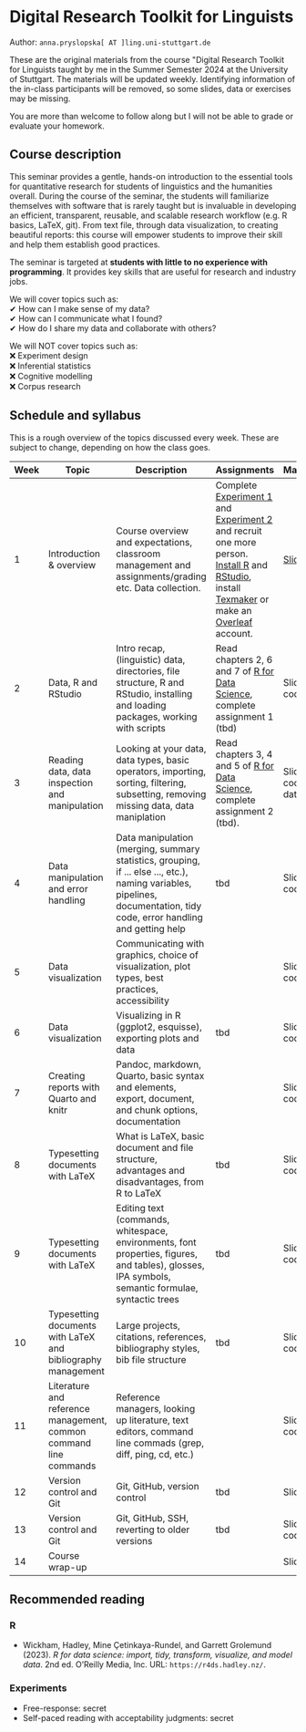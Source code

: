 # Digital Research Toolkit for Linguists

Author: `anna.pryslopska[ AT ]ling.uni-stuttgart.de`

These are the original materials from the course "Digital Research Toolkit for Linguists taught by me in the Summer Semester 2024 at the University of Stuttgart.
The materials will be updated weekly. Identifying information of the in-class participants will be removed, so some slides, data or exercises may be missing.

You are more than welcome to follow along but I will not be able to grade or evaluate your homework.

## Course description

This seminar provides a gentle, hands-on introduction to the essential tools for quantitative research for students of linguistics and the humanities overall. During the course of the seminar, the students will familiarize themselves with software that is rarely taught but is invaluable in developing an efficient, transparent, reusable, and scalable research workflow (e.g. R basics, LaTeX, git). From text file, through data visualization, to creating beautiful reports: this course will empower students to improve their skill and help them establish good practices.

The seminar is targeted at **students with little to no experience with programming**. It provides key skills that are useful for research and industry jobs.

We will cover topics such as:  
✔ How can I make sense of my data?  
✔ How can I communicate what I found?  
✔ How do I share my data and collaborate with others?  

We will NOT cover topics such as:  
❌ Experiment design  
❌ Inferential statistics  
❌ Cognitive modelling  
❌ Corpus research  

## Schedule and syllabus

This is a rough overview of the topics discussed every week. These are subject to change, depending on how the class goes.

| Week | Topic | Description | Assignments | Materials |
| ---- | ----- | ----------- | ----------- | --------- |
| 1    | Introduction & overview | Course overview and expectations, classroom management and assignments/grading etc. Data collection. | Complete [Experiment 1](https://farm.pcibex.net/p/glQRwV/) and [Experiment 2](https://farm.pcibex.net/p/ceZUkj/) and recruit one more person. [Install R](https://www.r-project.org/) and [RStudio](https://posit.co/download/rstudio-desktop/), install [Texmaker](https://www.xm1math.net/texmaker/) or make an [Overleaf](https://www.overleaf.com/) account. | [Slides](https://github.com/a-nap/DRTfL2024/blob/1e3ac235f6957eaaebf8a19f1889d0b6a6f79fb7/Week%201/week1handout.pdf) |
| 2    | Data, R and RStudio | Intro recap, (linguistic) data, directories, file structure, R and RStudio, installing and loading packages, working with scripts | Read chapters 2, 6 and 7 of [R for Data Science](https://r4ds.hadley.nz/), complete assignment 1 (tbd) | Slides, code |
| 3    | Reading data, data inspection and manipulation | Looking at your data, data types, basic operators, importing, sorting, filtering, subsetting, removing missing data, data maniplation | Read chapters 3, 4 and 5 of [R for Data Science](https://r4ds.hadley.nz/), complete assignment 2 (tbd). | Slides, code, data |
| 4    | Data manipulation and error handling | Data manipulation (merging, summary statistics, grouping, if ... else ..., etc.), naming variables, pipelines, documentation, tidy code, error handling and getting help | tbd | Slides, code |
| 5    | Data visualization | Communicating with graphics, choice of visualization, plot types, best practices, accessibility | | Slides, code |
| 6    | Data visualization | Visualizing in R (ggplot2, esquisse), exporting plots and data | tbd | Slides, code |
| 7    | Creating reports with Quarto and knitr | Pandoc, markdown, Quarto, basic syntax and elements, export, document, and chunk options, documentation | | Slides, code |
| 8    | Typesetting documents with LaTeX | What is LaTeX, basic document and file structure, advantages and disadvantages, from R to LaTeX | tbd | Slides, code |
| 9    | Typesetting documents with LaTeX | Editing text (commands, whitespace, environments, font properties, figures, and tables), glosses, IPA symbols, semantic formulae, syntactic trees | tbd | Slides, code |
| 10   | Typesetting documents with LaTeX and bibliography management | Large projects, citations, references, bibliography styles, bib file structure | tbd | Slides, code |
| 11   | Literature and reference management, common command line commands | Reference managers, looking up literature, text editors, command line commads (grep, diff, ping, cd, etc.) | | Slides, code |
| 12   | Version control and Git | Git, GitHub, version control | tbd | Slides |
| 13   | Version control and Git | Git, GitHub, SSH, reverting to older versions | tbd | Slides, code |
| 14   | Course wrap-up | | | Slides |

## Recommended reading

### R

- Wickham, Hadley, Mine Çetinkaya-Rundel, and Garrett Grolemund (2023). *R for data science: import, tidy, transform, visualize, and model data*. 2nd ed. O’Reilly Media, Inc. URL: `https://r4ds.hadley.nz/`.

### Experiments

- Free-response: secret <!-- Erickson, Thomas D and Mark E Mattson (1981). “From words to meaning: A semantic illusion”. In: *Journal of Verbal Learning and Verbal Behavior* 20.5, pp. 540–551. DOI: 10.1016/s0022-5371(81)90165-1. -->
- Self-paced reading with acceptability judgments: secret <!-- Gibson, Edward, Leon Bergen, and Steven T Piantadosi (2013). “Rational integration of noisy evidence and prior semantic expectations in sentence interpretation”. In: *Proceedings of the National Academy of Sciences* 110.20, pp. 8051–8056. DOI: 10.1073/pnas.1216438110. -->